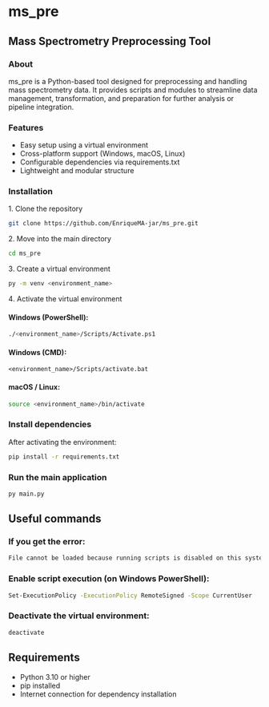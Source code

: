 # ms_pre

## Mass Spectrometry Preprocessing Tool

### About

ms_pre is a Python-based tool designed for preprocessing and handling mass spectrometry data.
It provides scripts and modules to streamline data management, transformation, and preparation for further analysis or pipeline integration.

### Features
* Easy setup using a virtual environment
* Cross-platform support (Windows, macOS, Linux)
* Configurable dependencies via requirements.txt
* Lightweight and modular structure

### Installation

1️. Clone the repository
```BASH
git clone https://github.com/EnriqueMA-jar/ms_pre.git
```
2️. Move into the main directory
```BASH
cd ms_pre
```
3️. Create a virtual environment
```BASH
py -m venv <environment_name>
```
4️. Activate the virtual environment

#### Windows (PowerShell):
```BASH
./<environment_name>/Scripts/Activate.ps1
```

#### Windows (CMD):
```
<environment_name>/Scripts/activate.bat
```

#### macOS / Linux:
```BASH
source <environment_name>/bin/activate
```
### Install dependencies
After activating the environment:
```BASH
pip install -r requirements.txt
```
### Run the main application
```BASH
py main.py
```
## Useful commands
### If you get the error:
```BASH
File cannot be loaded because running scripts is disabled on this system
```
### Enable script execution (on Windows PowerShell):
```BASH
Set-ExecutionPolicy -ExecutionPolicy RemoteSigned -Scope CurrentUser
```
### Deactivate the virtual environment:
```BASH
deactivate
```
## Requirements
* Python 3.10 or higher
* pip installed
* Internet connection for dependency installation
